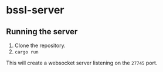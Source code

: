 # bssl-server

## Running the server

1. Clone the repository.
2. `cargo run`

This will create a websocket server listening on the `27745` port.
